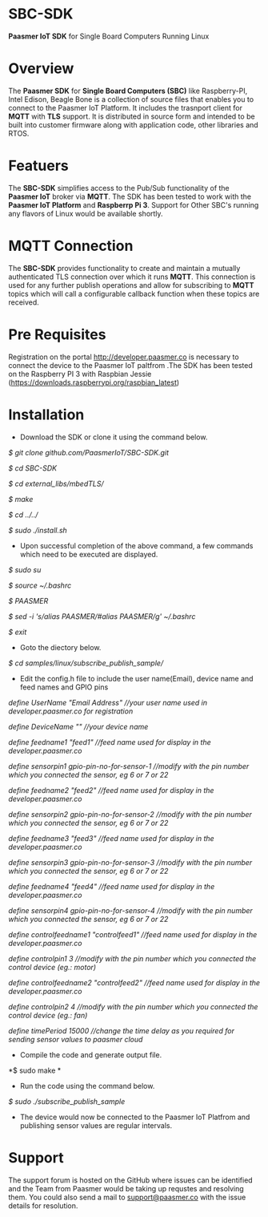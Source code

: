 # SBC-SDK
**Paasmer IoT SDK** for Single Board Computers Running Linux

# Overview

The **Paasmer SDK** for **Single Board Computers (SBC)** like Raspberry-PI, Intel Edison, Beagle Bone is a collection of source files that enables you to connect to the Paasmer IoT Platform. It includes the trasnport client for **MQTT** with **TLS** support.  It is distributed in source form and intended to be built into customer firmware along with application code, other libraries and RTOS.

# Featuers

The **SBC-SDK** simplifies access to the Pub/Sub functionality of the **Paasmer IoT** broker via **MQTT**. The SDK has been tested to work with the **Paasmer IoT Platform** and **Raspberrp Pi 3**. Support for Other SBC's running any flavors of Linux would be available shortly.

# MQTT Connection

The **SBC-SDK** provides functionality to create and maintain a mutually authenticated TLS connection over which it runs **MQTT**. This connection is used for any further publish operations and allow for subscribing to **MQTT** topics which will call a configurable callback function when these topics are received.

# Pre Requisites

Registration on the portal http://developer.paasmer.co is necessary to connect the device to the Paasmer IoT paltfrom .The SDK has been tested on the Raspberry PI 3 with Raspbian Jessie (https://downloads.raspberrypi.org/raspbian_latest)

# Installation

* Download the SDK or clone it using the command below.

*$ git clone github.com/PaasmerIoT/SBC-SDK.git*

*$ cd SBC-SDK*

*$ cd external_libs/mbedTLS/*

*$ make*

*$ cd ../../*

*$ sudo ./install.sh*

* Upon successful completion of the above command, a few commands which need to be executed are displayed.

*$ sudo su*

*$ source ~/.bashrc*

*$ PAASMER*

*$ sed -i 's/alias PAASMER/#alias PAASMER/g' ~/.bashrc*

*$ exit*

* Goto the diectory below.

*$ cd samples/linux/subscribe_publish_sample/*

* Edit the config.h file to include the user name(Email), device name and feed names and GPIO pins

*define UserName "Email Address" //your user name used in developer.paasmer.co for registration*

*define DeviceName "" //your device name*

*define feedname1 "feed1" //feed name used for display in the developer.paasmer.co*

*define sensorpin1 gpio-pin-no-for-sensor-1 //modify with the pin number which you connected the sensor, eg 6 or 7 or 22*

*define feedname2 "feed2" //feed name used for display in the developer.paasmer.co*

*define sensorpin2 gpio-pin-no-for-sensor-2 //modify with the pin number which you connected the sensor, eg 6 or 7 or 22*

*define feedname3 "feed3" //feed name used for display in the developer.paasmer.co*

*define sensorpin3 gpio-pin-no-for-sensor-3 //modify with the pin number which you connected the sensor, eg 6 or 7 or 22*

*define feedname4 "feed4" //feed name used for display in the developer.paasmer.co*

*define sensorpin4 gpio-pin-no-for-sensor-4 //modify with the pin number which you connected the sensor, eg 6 or 7 or 22*

*define controlfeedname1 "controlfeed1" //feed name used for display in the developer.paasmer.co*

*define controlpin1 3 //modify with the pin number which you connected the control device (eg.: motor)*

*define controlfeedname2 "controlfeed2" //feed name used for display in the developer.paasmer.co*

*define controlpin2 4 //modify with the pin number which you connected the control device (eg.: fan)*

*define timePeriod 15000 //change the time delay as you required for sending sensor values to paasmer cloud*

* Compile the code and generate output file.

*$ sudo make *

* Run the code using the command below.

*$ sudo ./subscribe_publish_sample*

* The device would now be connected to the Paasmer IoT Platfrom and publishing sensor values are regular intervals.

# Support

The support forum is hosted on the GitHub where issues can be identified and the Team from Paasmer would be taking up requstes and resolving them. You could also send a mail to support@paasmer.co with the issue details for resolution.
